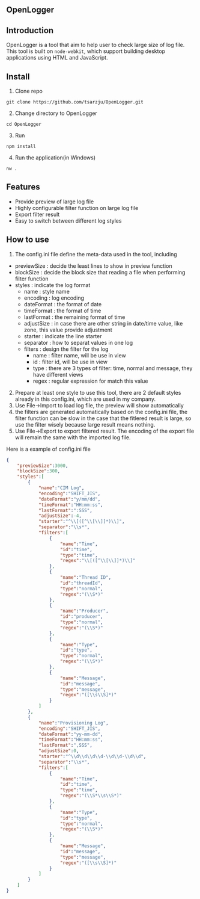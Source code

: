 OpenLogger
----------
## Introduction

OpenLogger is a tool that aim to help user to check large size of log file. This tool is built on `node-webkit`, which support building desktop applications using HTML and JavaScript.

## Install

1. Clone repo
```
git clone https://github.com/tsarzju/OpenLogger.git
```

2. Change directory to OpenLogger
```
cd OpenLogger
```

3. Run
```
npm install
```

4. Run the application(in Windows)
```
nw .
```

## Features
* Provide preview of large log file
* Highly configurable filter function on large log file
* Export filter result
* Easy to switch between different log styles

## How to use
1. The config.ini file define the meta-data used in the tool, including
 * previewSize : decide the least lines to show in preview function
 * blockSize : decide the block size that reading a file when performing filter function
 * styles : indicate the log format
    * name : style name
    * encoding : log encoding
    * dateFormat : the format of date
    * timeFormat : the format of time
    * lastFormat : the remaining format of time
    * adjustSize : in case there are other string in date/time value, like zone, this value provide adjustment
    * starter : indicate the line starter
    * separator : how to separat values in one log
    * filters : design the filter for the log
        * name : filter name, will be use in view
        * id : filter id, will be use in view
        * type : there are 3 types of filter: time, normal and message, they have different views
        * regex : regular expression for match this value

2. Prepare at least one style to use this tool, there are 2 default styles already in this config.ini, which are used in my company.
3. Use File->Import to load log file, the preview will show automatically
4. the filters are generated automatically based on the config.ini file, the filter function can be slow in the case that the fitlered result is large, so use the filter wisely because large result means nothing.
5. Use File->Export to export filtered result. The encoding of the export file will remain the same with the imported log file.

Here is a example of config.ini file
```json
{
    "previewSize":3000,
    "blockSize":300,
    "styles":[
        {
            "name":"CIM Log",
            "encoding":"SHIFT_JIS",
            "dateFormat":"y/mm/dd",
            "timeFormat":"HH:mm:ss",
            "lastFormat":":SSS",
            "adjustSize":-4,
            "starter":"^\\[([^\\[\\]]*)\\]",
            "separator":"\\s*",
            "filters":[
                {
                    "name":"Time",
                    "id":"time",
                    "type":"time",
                    "regex":"\\[([^\\[\\]]*)\\]"
                },
                {
                    "name":"Thread ID",
                    "id":"threadId",
                    "type":"normal",
                    "regex":"(\\S*)"
                },
                {
                    "name":"Producer",
                    "id":"producer",
                    "type":"normal",
                    "regex":"(\\S*)"
                },
                {
                    "name":"Type",
                    "id":"type",
                    "type":"normal",
                    "regex":"(\\S*)"
                },
                {
                    "name":"Message",
                    "id":"message",
                    "type":"message",
                    "regex":"([\\s\\S]*)"
                }
            ]
        },
        {
            "name":"Provisioning Log",
            "encoding":"SHIFT_JIS",
            "dateFormat":"yy-mm-dd",
            "timeFormat":"HH:mm:ss",
            "lastFormat":",SSS",
            "adjustSize":0,
            "starter":"^\\d\\d\\d\\d-\\d\\d-\\d\\d",
            "separator":"\\s*",
            "filters":[
                {
                    "name":"Time",
                    "id":"time",
                    "type":"time",
                    "regex":"(\\S*\\s\\S*)"
                },
                {
                    "name":"Type",
                    "id":"type",
                    "type":"normal",
                    "regex":"(\\S*)"
                },
                {
                    "name":"Message",
                    "id":"message",
                    "type":"message",
                    "regex":"([\\s\\S]*)"
                }
            ]
        }
    ]
}
```

